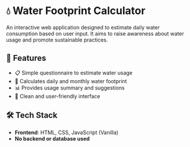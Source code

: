# 💧 Water Footprint Calculator

An interactive web application designed to estimate daily water consumption based on user input. It aims to raise awareness about water usage and promote sustainable practices.

## 🌟 Features

- 📋 Simple questionnaire to estimate water usage
- 🔢 Calculates daily and monthly water footprint
- 📊 Provides usage summary and suggestions
- 🎨 Clean and user-friendly interface

## 🛠️ Tech Stack

- **Frontend**: HTML, CSS, JavaScript (Vanilla)
- **No backend or database used**
